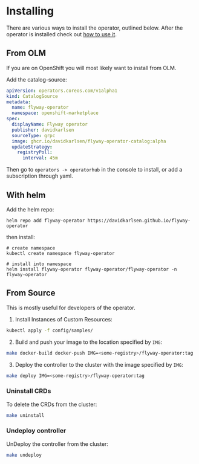 # Installing

There are various ways to install the operator, outlined below.
After the operator is installed check out [how to use it](USING.md).


## From OLM

If you are on OpenShift you will most likely want to install from OLM.

Add the catalog-source:

```yaml
apiVersion: operators.coreos.com/v1alpha1
kind: CatalogSource
metadata:
  name: flyway-operator
  namespace: openshift-marketplace
spec:
  displayName: Flyway operator
  publisher: davidkarlsen
  sourceType: grpc
  image: ghcr.io/davidkarlsen/flyway-operator-catalog:alpha
  updateStrategy:
    registryPoll:
      interval: 45m
```

Then go to `operators -> operatorhub` in the console to install, or add a subscription through yaml.



## With helm

Add the helm repo:

```shell
helm repo add flyway-operator https://davidkarlsen.github.io/flyway-operator
```

then install:
```
# create namespace
kubectl create namespace flyway-operator

# install into namespace
helm install flyway-operator flyway-operator/flyway-operator -n flyway-operator
```


## From Source

This is mostly useful for developers of the operator.

1. Install Instances of Custom Resources:

```sh
kubectl apply -f config/samples/
```

2. Build and push your image to the location specified by `IMG`:

```sh
make docker-build docker-push IMG=<some-registry>/flyway-operator:tag
```

3. Deploy the controller to the cluster with the image specified by `IMG`:

```sh
make deploy IMG=<some-registry>/flyway-operator:tag
```

### Uninstall CRDs
To delete the CRDs from the cluster:

```sh
make uninstall
```

### Undeploy controller
UnDeploy the controller from the cluster:

```sh
make undeploy
```